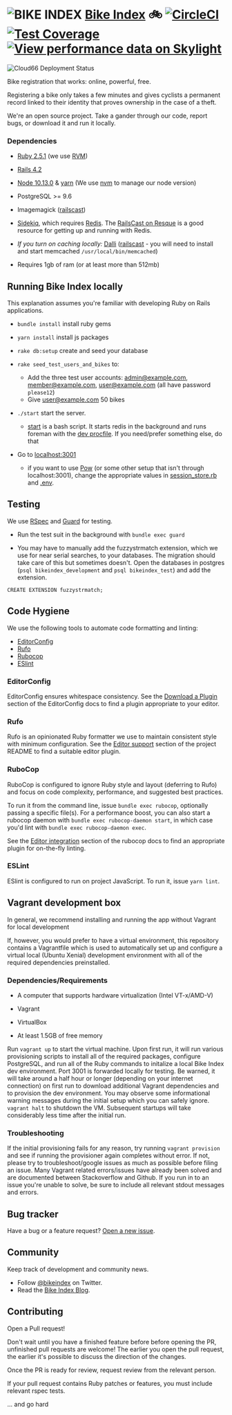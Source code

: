 # ![BIKE INDEX](https://github.com/bikeindex/bike_index/blob/master/bike_index.png?raw=true)  [Bike Index](https://www.bikeindex.org) 🚲 [![CircleCI](https://circleci.com/gh/bikeindex/bike_index/tree/master.svg?style=svg)](https://circleci.com/gh/bikeindex/bike_index/tree/master) [![Test Coverage](https://codeclimate.com/github/bikeindex/bike_index/badges/coverage.svg)](https://codeclimate.com/github/bikeindex/bike_index) [![View performance data on Skylight](https://badges.skylight.io/status/j93iQ4K2pxCP.svg)](https://oss.skylight.io/app/applications/j93iQ4K2pxCP)

![Cloud66 Deployment Status](https://app.cloud66.com/stacks/badge/ff54cf1d55d7eb91ef09c90f125ae4f1.svg)

Bike registration that works: online, powerful, free.

Registering a bike only takes a few minutes and gives cyclists a permanent record linked to their identity that proves ownership in the case of a theft.

We're an open source project. Take a gander through our code, report bugs, or download it and run it locally.

### Dependencies

- [Ruby 2.5.1](http://www.ruby-lang.org/en/) (we use [RVM](https://rvm.io/))

- [Rails 4.2](http://rubyonrails.org/)

- [Node 10.13.0](https://nodejs.org/en/) & [yarn](https://yarnpkg.com/en/) (We use [nvm](https://github.com/creationix/nvm) to manage our node version)

- PostgreSQL >= 9.6

- Imagemagick ([railscast](http://railscasts.com/episodes/374-image-manipulation?view=asciicast))

- [Sidekiq](https://github.com/mperham/sidekiq), which requires [Redis](http://redis.io/). The [RailsCast on Resque](http://railscasts.com/episodes/271-resque?view=asciicast) is a good resource for getting up and running with Redis.

- *If you turn on caching locally:* [Dalli](https://github.com/mperham/dalli) ([railscast](http://railscasts.com/episodes/380-memcached-dalli?view=asciicast) - you will need to install and start memcached `/usr/local/bin/memcached`)

- Requires 1gb of ram (or at least more than 512mb)


## Running Bike Index locally

This explanation assumes you're familiar with developing Ruby on Rails applications.

- `bundle install` install ruby gems

- `yarn install` install js packages

- `rake db:setup` create and seed your database

- `rake seed_test_users_and_bikes` to:
  - Add the three test user accounts: admin@example.com, member@example.com, user@example.com (all have password `please12`)
  - Give user@example.com 50 bikes

- `./start` start the server.

  - [start](start) is a bash script. It starts redis in the background and runs foreman with the [dev procfile](Procfile_development). If you need/prefer something else, do that

- Go to [localhost:3001](http://localhost:3001)

  - if you want to use [Pow](http://pow.cx/) (or some other setup that isn't through localhost:3001), change the appropriate values in [session_store.rb](config/initializers/session_store.rb) and [.env](.env).


## Testing

We use [RSpec](https://github.com/rspec/rspec) and [Guard](https://github.com/guard/guard) for testing.

- Run the test suit in the background with `bundle exec guard`

- You may have to manually add the fuzzystrmatch extension, which we use for near serial searches, to your databases. The migration should take care of this but sometimes doesn't. Open the databases in postgres (`psql bikeindex_development` and `psql bikeindex_test`) and add the extension.

```
CREATE EXTENSION fuzzystrmatch;
```

## Code Hygiene

We use the following tools to automate code formatting and linting:

- [EditorConfig](https://editorconfig.org/)
- [Rufo](https://github.com/ruby-formatter/rufo)
- [Rubocop](https://github.com/rubocop-hq/rubocop)
- [ESlint](https://eslint.org/)

### EditorConfig

EditorConfig ensures whitespace consistency. See the [Download a
Plugin][editorconfig-plugin] section of the EditorConfig docs to find a plugin
appropriate to your editor.

[editorconfig-plugin]: https://editorconfig.org/#download

### Rufo

Rufo is an opinionated Ruby formatter we use to maintain consistent style with
minimum configuration. See the [Editor support][rufo-plugin] section of the
project README to find a suitable editor plugin.

[rufo-plugin]: https://github.com/ruby-formatter/rufo#editor-support

### RuboCop

RuboCop is configured to ignore Ruby style and layout (deferring to Rufo) and focus
on code complexity, performance, and suggested best practices.

To run it from the command line, issue `bundle exec rubocop`, optionally passing
a specific file(s). For a performance boost, you can also start a rubocop daemon
with `bundle exec rubocop-daemon start`, in which case you'd lint with
`bundle exec rubocop-daemon exec`.

See the [Editor integration][rubocop-editor] section of the rubocop docs to find
an appropriate plugin for on-the-fly linting.

[rubocop-editor]: https://rubocop.readthedocs.io/en/latest/integration_with_other_tools/#editor-integration

### ESLint

ESlint is configured to run on project JavaScript. To run it, issue `yarn lint`.

## Vagrant development box

In general, we recommend installing and running the app without Vagrant for local development

If, however, you would prefer to have a virtual environment, this repository contains a Vagrantfile which is used to automatically set up and configure a virtual local (Ubuntu Xenial) development environment with all of the required dependencies preinstalled.

### Dependencies/Requirements
- A computer that supports hardware virtualization (Intel VT-x/AMD-V)

- Vagrant

- VirtualBox

- At least 1.5GB of free memory

Run `vagrant up` to start the virtual machine. Upon first run, it will run various provisioning scripts to install all of the required packages, configure PostgreSQL, and run all of the Ruby commands to initalize a local Bike Index dev environment. Port 3001 is forwarded locally for testing. Be warned, it will take around a half hour or longer (depending on your internet connection) on first run to download additional Vagrant dependencies and to provision the dev environment. You may observe some informational warning messages during the initial setup which you can safely ignore. `vagrant halt` to shutdown the VM. Subsequent startups will take considerably less time after the initial run.

### Troubleshooting
If the initial provisioning fails for any reason, try running `vagrant provision` and see if running the provisioner again completes without error. If not, please try to troubleshoot/google issues as much as possible before filing an issue. Many Vagrant related errors/issues have already been solved and are documented between Stackoverflow and Github. If you run in to an issue you're unable to solve, be sure to include all relevant stdout messages and errors.

## Bug tracker

Have a bug or a feature request? [Open a new issue](https://github.com/bikeindex/bike_index/issues/new).


## Community

Keep track of development and community news.

- Follow [@bikeindex](http://twitter.com/bikeindex) on Twitter.
- Read the [Bike Index Blog](https://bikeindex.org/blog).

## Contributing

Open a Pull request!

Don't wait until you have a finished feature before before opening the PR, unfinished pull requests are welcome! The earlier you open the pull request, the earlier it's possible to discuss the direction of the changes.

Once the PR is ready for review, request review from the relevant person.

If your pull request contains Ruby patches or features, you must include relevant rspec tests.


... and go hard
